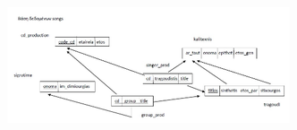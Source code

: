 ![songs DB Relations](https://github.com/GeorgePapageorgakis/Hackerrank/blob/master/SQL/MySQL%20samples/songs%20DB%20Relations.jpg)